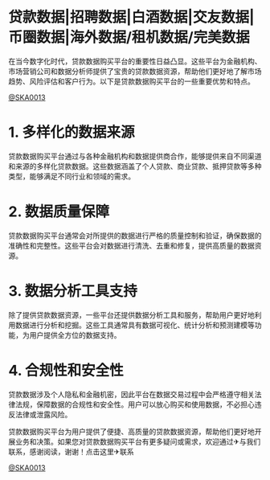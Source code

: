 # 贷款数据|招聘数据|白酒数据|交友数据|币圈数据|海外数据/租机数据/完美数据
 
在当今数字化时代，贷款数据购买平台的重要性日益凸显。这些平台为金融机构、市场营销公司和数据分析师提供了宝贵的贷款数据资源，帮助他们更好地了解市场趋势、风险评估和客户行为。以下是贷款数据购买平台的一些重要优势和特点。

[@SKA0013](https://t.me/SKA0013?start=NTgzNzg1NTEy)

# 1. 多样化的数据来源
贷款数据购买平台通过与各种金融机构和数据提供商合作，能够提供来自不同渠道和来源的多样化贷款数据。这些数据涵盖了个人贷款、商业贷款、抵押贷款等多种类型，能够满足不同行业和领域的需求。

# 2. 数据质量保障
贷款数据购买平台通常会对所提供的数据进行严格的质量控制和验证，确保数据的准确性和完整性。这些平台会对数据进行清洗、去重和修复，提供高质量的数据资源。

# 3. 数据分析工具支持
除了提供贷款数据资源，一些平台还提供数据分析工具和服务，帮助用户更好地利用数据进行分析和挖掘。这些工具通常具有数据可视化、统计分析和预测建模等功能，为用户提供全方位的数据支持。

# 4. 合规性和安全性
贷款数据涉及个人隐私和金融机密，因此平台在数据交易过程中会严格遵守相关法律法规，保障数据的合规性和安全性。用户可以放心购买和使用数据，不必担心违反法律或泄露风险。

贷款数据购买平台为用户提供了便捷、高质量的贷款数据资源，帮助他们更好地开展业务和决策。如果您对贷款数据购买平台有更多疑问或需求，欢迎通过✈与我们联系，感谢阅读，谢谢！点击这里✈联系

[@SKA0013](https://t.me/SKA0013?start=NTgzNzg1NTEy)